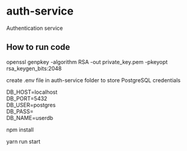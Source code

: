 # auth-service

Authentication service

## How to run code

openssl genpkey -algorithm RSA -out private_key.pem -pkeyopt rsa_keygen_bits:2048

create .env file in auth-service folder to store PostgreSQL credentials

DB_HOST=localhost  
DB_PORT=5432  
DB_USER=postgres  
DB_PASS=  
DB_NAME=userdb  

npm install

yarn run start